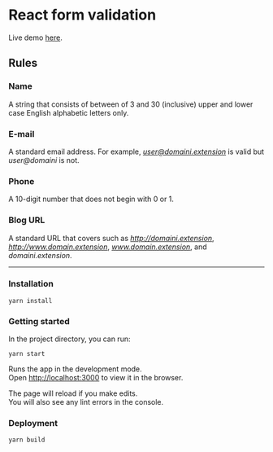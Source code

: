 # React form validation

Live demo [here](https://react-form-validation-with-hooks.netlify.app/).
 
## Rules

### Name

A string that consists of between of 3 and 30 (inclusive) upper and lower case English alphabetic letters only.

### E-mail

A standard email address. For example, *user@domaini.extension* is valid but *user@domaini* is not.

### Phone

A 10-digit number that does not begin with 0 or 1.

### Blog URL

A standard URL that covers such as *http://domaini.extension*, *http://www.domain.extension*, *www.domain.extension*, and *domaini.extension*.

---

### Installation

`yarn install`

### Getting started

In the project directory, you can run:

`yarn start`

Runs the app in the development mode.\
Open [http://localhost:3000](http://localhost:3000) to view it in the browser.

The page will reload if you make edits.\
You will also see any lint errors in the console.

### Deployment

`yarn build`

